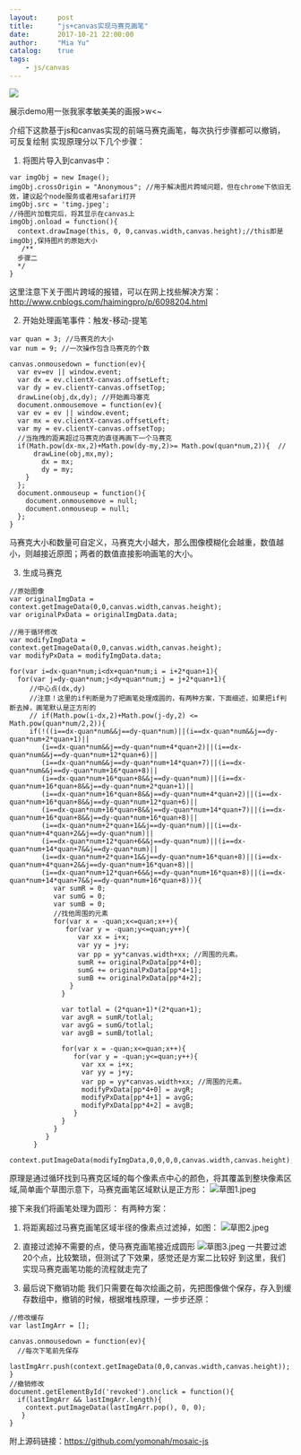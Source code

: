 ```yaml
---
layout:     post
title:      "js+canvas实现马赛克画笔"
date:       2017-10-21 22:00:00
author:     "Mia Yu"
catalog: 	true
tags:
    - js/canvas
---
```


![](https://yomonah.github.io/img/article-img/mosaic/masic.gif)

展示demo用一张我家孝敏美美的画报>w<~

介绍下这款基于js和canvas实现的前端马赛克画笔，每次执行步骤都可以撤销，可反复绘制
实现原理分以下几个步骤：

1. 将图片导入到canvas中：
```
var imgObj = new Image();
imgObj.crossOrigin = "Anonymous"; //用于解决图片跨域问题，但在chrome下依旧无效，建议起个node服务或者用safari打开
imgObj.src = 'timg.jpeg';
//待图片加载完后，将其显示在canvas上
imgObj.onload = function(){
  context.drawImage(this, 0, 0,canvas.width,canvas.height);//this即是imgObj,保持图片的原始大小
   /**
  步骤二
  */
}
```
这里注意下关于图片跨域的报错，可以在网上找些解决方案：http://www.cnblogs.com/haimingpro/p/6098204.html

2. 开始处理画笔事件：触发-移动-提笔
```
var quan = 3; //马赛克的大小
var num = 9; //一次操作包含马赛克的个数

canvas.onmousedown = function(ev){
  var ev=ev || window.event;
  var dx = ev.clientX-canvas.offsetLeft;
  var dy = ev.clientY-canvas.offsetTop;
  drawLine(obj,dx,dy); //开始画马塞克
  document.onmousemove = function(ev){
  var ev = ev || window.event;
  var mx = ev.clientX-canvas.offsetLeft;
  var my = ev.clientY-canvas.offsetTop;
  //当拖拽的距离超过马赛克的直径再画下一个马赛克
  if(Math.pow(dx-mx,2)+Math.pow(dy-my,2)>= Math.pow(quan*num,2)){  //
      drawLine(obj,mx,my);
        dx = mx;
        dy = my;
    }
  };
  document.onmouseup = function(){
    document.onmousemove = null;
    document.onmouseup = null;
  };
}
```
马赛克大小和数量可自定义，马赛克大小越大，那么图像模糊化会越重，数值越小，则越接近原图；两者的数值直接影响画笔的大小。

3. 生成马赛克
```
//原始图像
var originalImgData = context.getImageData(0,0,canvas.width,canvas.height);  
var originalPxData = originalImgData.data;  
              
//用于循环修改  
var modifyImgData = context.getImageData(0,0,canvas.width,canvas.height);  
var modifyPxData = modifyImgData.data;  

for(var i=dx-quan*num;i<dx+quan*num;i = i+2*quan+1){  
  for(var j=dy-quan*num;j<dy+quan*num;j = j+2*quan+1){
     //中心点(dx,dy)
     //注意！这里的if判断是为了把画笔处理成圆的，有两种方案，下面细述，如果把if判断去掉，画笔默认是正方形的
     // if(Math.pow(i-dx,2)+Math.pow(j-dy,2) <= Math.pow(quan*num/2,2)){
     if(!((i==dx-quan*num&&j==dy-quan*num)||(i==dx-quan*num&&j==dy-quan*num+2*quan+1)||
        (i==dx-quan*num&&j==dy-quan*num+4*quan+2)||(i==dx-quan*num&&j==dy-quan*num+12*quan+6)||
        (i==dx-quan*num&&j==dy-quan*num+14*quan+7)||(i==dx-quan*num&&j==dy-quan*num+16*quan+8)||
        (i==dx-quan*num+16*quan+8&&j==dy-quan*num)||(i==dx-quan*num+16*quan+8&&j==dy-quan*num+2*quan+1)||
        (i==dx-quan*num+16*quan+8&&j==dy-quan*num+4*quan+2)||(i==dx-quan*num+16*quan+8&&j==dy-quan*num+12*quan+6)||
        (i==dx-quan*num+16*quan+8&&j==dy-quan*num+14*quan+7)||(i==dx-quan*num+16*quan+8&&j==dy-quan*num+16*quan+8)||
        (i==dx-quan*num+2*quan+1&&j==dy-quan*num)||(i==dx-quan*num+4*quan+2&&j==dy-quan*num)||
        (i==dx-quan*num+12*quan+6&&j==dy-quan*num)||(i==dx-quan*num+14*quan+7&&j==dy-quan*num)||
        (i==dx-quan*num+2*quan+1&&j==dy-quan*num+16*quan+8)||(i==dx-quan*num+4*quan+2&&j==dy-quan*num+16*quan+8)||
        (i==dx-quan*num+12*quan+6&&j==dy-quan*num+16*quan+8)||(i==dx-quan*num+14*quan+7&&j==dy-quan*num+16*quan+8))){
           var sumR = 0;  
           var sumG = 0;  
           var sumB = 0;  
           //找他周围的元素 
           for(var x = -quan;x<=quan;x++){  
              for(var y = -quan;y<=quan;y++){  
                 var xx = i+x;  
                 var yy = j+y;  
                 var pp = yy*canvas.width+xx; //周围的元素。  
                 sumR += originalPxData[pp*4+0];  
                 sumG += originalPxData[pp*4+1];  
                 sumB += originalPxData[pp*4+2];  
               }  
             }  
                  
             var totlal = (2*quan+1)*(2*quan+1);  
             var avgR = sumR/totlal;  
             var avgG = sumG/totlal;  
             var avgB = sumB/totlal;  
                  
             for(var x = -quan;x<=quan;x++){  
                for(var y = -quan;y<=quan;y++){  
                  var xx = i+x;  
                  var yy = j+y;  
                  var pp = yy*canvas.width+xx; //周围的元素。  
                  modifyPxData[pp*4+0] = avgR;  
                  modifyPxData[pp*4+1] = avgG;  
                  modifyPxData[pp*4+2] = avgB;  
                }  
             }  
           }  
         }
      } 
     context.putImageData(modifyImgData,0,0,0,0,canvas.width,canvas.height); 
```
原理是通过循环找到马赛克区域的每个像素点中心的颜色，将其覆盖到整块像素区域,简单画个草图示意下，马赛克画笔区域默认是正方形：
![草图1.jpeg](http://upload-images.jianshu.io/upload_images/4923775-0c0230a52f8d73cf.jpeg?imageMogr2/auto-orient/strip%7CimageView2/2/w/1240)

接下来我们将画笔处理为圆形：
有两种方案：
1. 将距离超过马赛克画笔区域半径的像素点过滤掉，如图：
![草图2.jpeg](http://upload-images.jianshu.io/upload_images/4923775-0e3abc5bcc852536.jpeg?imageMogr2/auto-orient/strip%7CimageView2/2/w/1240)
2. 直接过滤掉不需要的点，使马赛克画笔接近成圆形
![草图3.jpeg](http://upload-images.jianshu.io/upload_images/4923775-8f448ab7ca0e448b.jpeg?imageMogr2/auto-orient/strip%7CimageView2/2/w/1240)
一共要过滤20个点，比较繁琐，但测试了下效果，感觉还是方案二比较好
到这里，我们实现马赛克画笔功能的流程就走完了

4. 最后说下撤销功能
我们只需要在每次绘画之前，先把图像做个保存，存入到缓存数组中，撤销的时候，根据堆栈原理，一步步还原：
```
//修改缓存
var lastImgArr = [];

canvas.onmousedown = function(ev){
  //每次下笔前先保存
  lastImgArr.push(context.getImageData(0,0,canvas.width,canvas.height));
}
//撤销修改
document.getElementById('revoked').onclick = function(){
  if(lastImgArr && lastImgArr.length){
    context.putImageData(lastImgArr.pop(), 0, 0);
   }
}
```

附上源码链接：https://github.com/yomonah/mosaic-js


